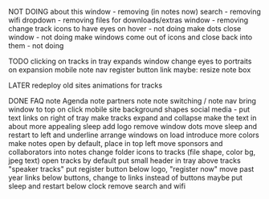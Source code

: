 NOT DOING
about this window - removing (in notes now)
search - removing
wifi dropdown - removing
files for downloads/extras window - removing
change track icons to have eyes on hover - not doing
make dots close window - not doing
make windows come out of icons and close back into them - not doing


TODO
clicking on tracks in tray expands window
change eyes to portraits on expansion
mobile note nav
register button link
maybe: resize note box

LATER
redeploy old sites
animations for tracks

DONE
FAQ note
Agenda note
partners note
note switching / note nav
bring window to top on click
mobile site
background shapes
social media - put text links on right of tray
make tracks expand and collapse
make the text in about more appealing
sleep add logo
remove window dots
move sleep and restart to left and underline
arrange windows on load
introduce more colors
make notes open by default, place in top left
move sponsors and collaborators into notes
change folder icons to tracks (file shape, color bg, jpeg text)
open tracks by default
put small header in tray above tracks "speaker tracks"
put register button below logo, "register now"
move past year links below buttons, change to links instead of buttons
maybe put sleep and restart below clock
remove search and wifi